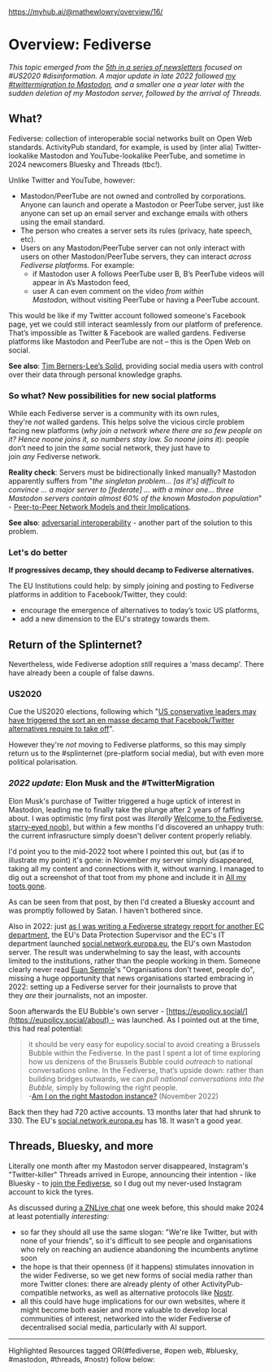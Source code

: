 https://myhub.ai/@mathewlowry/overview/16/

# Overview: Fediverse

_This topic emerged from the_ [_5th in a series of newsletters_](https://mathewlowry.medium.com/50-resources-and-five-editions-later-us2020-disinformation-news-ed-5-629f0a643bfe) _focused on #US2020 #disinformation. A major update in late 2022 followed_ [_my #twittermigration to Mastodon_](https://mathewlowry.medium.com/welcome-to-the-fediverse-starry-eyed-noob-twittermigration-day-3-57b99350414)_, and a smaller one a year later with the sudden deletion of my Mastodon server, followed by the arrival of Threads._

## What?

Fediverse: collection of interoperable social networks built on Open Web standards. ActivityPub standard, for example, is used by (inter alia) Twitter-lookalike Mastodon and YouTube-lookalike PeerTube, and sometime in 2024 newcomers Bluesky and Threads (tbc!).

Unlike Twitter and YouTube, however:

- Mastodon/PeerTube are not owned and controlled by corporations. Anyone can launch and operate a Mastodon or PeerTube server, just like anyone can set up an email server and exchange emails with others using the email standard.
- The person who creates a server sets its rules (privacy, hate speech, etc).
- Users on any Mastodon/PeerTube server can not only interact with users on other Mastodon/PeerTube servers, they can interact _across Fediverse platforms._ For example:
    - if Mastodon user A follows PeerTube user B, B’s PeerTube videos will appear in A’s Mastodon feed,
    - user A can even comment on the video _from within Mastodon,_ without visiting PeerTube or having a PeerTube account.

This would be like if my Twitter account followed someone's Facebook page, yet we could still interact seamlessly from our platform of preference. That’s impossible as Twitter & Facebook are walled gardens. Fediverse platforms like Mastodon and PeerTube are not – this is the Open Web on social.

**See also**: [Tim Berners-Lee’s Solid](https://solid.mit.edu/), providing social media users with control over their data through personal knowledge graphs.

### So what? New possibilities for new social platforms

While each Fediverse server is a community with its own rules, they're _not_ walled gardens. This helps solve the vicious circle problem facing new platforms (_why join a network where there are so few people on it? Hence noone joins it, so numbers stay low. So noone joins it_): people don’t need to join the _same_ social network, they just have to join _any_ Fediverse network. 

**Reality check**: Servers must be bidirectionally linked manually? Mastodon apparently suffers from "_the singleton problem... [as it's] difficult to convince ... a major server to [federate] ... with a minor one... three Mastodon servers contain almost 60% of the known Mastodon population_" - [Peer-to-Peer Network Models and their Implications](https://backdrifting.net/post/042_p2p_models).

**See also**: [adversarial interoperability](https://myhub.ai/@mathewlowry/?tags=adversarial+interoperability) - another part of the solution to this problem.

### Let's do better

**If progressives decamp, they should decamp to Fediverse alternatives.**

The EU Institutions could help: by simply joining and posting to Fediverse platforms in addition to Facebook/Twitter, they could:

- encourage the emergence of alternatives to today’s toxic US platforms,
- add a new dimension to the EU's strategy towards them.

## Return of the Splinternet?

Nevertheless, wide Fediverse adoption _still_ requires a 'mass decamp'. There have already been a couple of false dawns.

### US2020

Cue the US2020 elections, following which "[US conservative leaders may have triggered the sort an en masse decamp that Facebook/Twitter alternatives require to take off](https://myhub.ai/items/how-some-conservatives-have-switched-to-parler-rumble-and-newsmax-the-new-york-times)".

However they're _not_ moving to Fediverse platforms, so this may simply return us to the #splinternet (pre-platform social media), but with even more political polarisation.

### _2022 update:_ Elon Musk and the #TwitterMigration

Elon Musk's purchase of Twitter triggered a huge uptick of interest in Mastodon, leading me to finally take the plunge after 2 years of faffing about. I was optimistic (my first post was _literally_ [Welcome to the Fediverse, starry-eyed noob)](https://mathewlowry.medium.com/welcome-to-the-fediverse-starry-eyed-noob-twittermigration-day-3-57b99350414), but within a few months I'd discovered an unhappy truth: the current infrasructure simply doesn't deliver content properly reliably.

I'd point you to the mid-2022 toot where I pointed this out, but (as if to illustrate my point) it's gone: in November my server simply disappeared, taking all my content and connections with it, without warning. I managed to dig out a screenshot of that toot from my phone and include it in [All my toots gone](https://mathewlowry.medium.com/all-my-toots-gone-e844f7c5f255).

As can be seen from that post, by then I'd created a Bluesky account and was promptly followed by Satan. I haven't bothered since.

Also in 2022: just [as I was writing a Fediverse strategy report for another EC department](https://campaign.openworlds.info/@mathew/109270237442798710), the EU's Data Protection Supervisor and the EC's IT department launched [social.network.europa.eu](https://social.network.europa.eu/explore), the EU's own Mastodon server. The result was underwhelming to say the least, with accounts limited to the institutions, rather than the people working in them. Someone clearly never read [Euan Semple](https://euansemple.blog/)'s "Organisations don't tweet, people do", missing a huge opportunity that news organisations started embracing in 2022: setting up a Fediverse server for their journalists to prove that they _are_ their journalists, not an imposter.

Soon afterwards the EU Bubble's own server - [https://eupolicy.social/](https://eupolicy.social/about) - was launched. As I pointed out at the time, this had real potential:

> it should be very easy for eupolicy.social to avoid creating a Brussels Bubble within the Fediverse. In the past I spent a lot of time exploring how us denizens of the Brussels Bubble could _outreach_ to national conversations online. In the Fediverse, that’s upside down: rather than building bridges outwards, we can _pull national conversations into the Bubble,_ simply by following the right people.  
> -[Am I on the right Mastodon instance?](https://mathewlowry.medium.com/am-i-on-the-right-mastodon-instance-a0aee14ca00f) (November 2022)

Back then they had 720 active accounts. 13 months later that had shrunk to 330. The EU's [social.network.europa.eu](https://social.network.europa.eu/explore) has 18. It wasn't a good year.

## Threads, Bluesky, and more

Literally one month after my Mastodon server disappeared, Instagram's "Twitter-killer" Threads arrived in Europe, announcing their intention - like Bluesky - to [join the Fediverse](https://www.threads.net/@mosseri/post/C046LSmPAuN), so I dug out my never-used Instagram account to kick the tyres.

As discussed during [a ZNLive chat](https://www.linkedin.com/feed/update/urn:li:activity:7140976711302545408/) one week before, this should make 2024 at least potentially _interesting:_

- so far they should all use the same slogan: "We're like Twitter, but with none of your friends", so it's difficult to see people and organisations who rely on reaching an audience abandoning the incumbents anytime soon
- the hope is that their openness (if it happens) stimulates innovation in the wider Fediverse, so we get new forms of social media rather than more Twitter clones: there are already plenty of other ActivityPub-compatible networks, as well as alternative protocols like [Nostr](https://nostr.com/).
- all this could have huge implications for our own websites, where it might become both easier and more valuable to develop local communities of interest, networked into the wider Fediverse of decentralised social media, particularly with AI support.

---

Highlighted Resources tagged OR(#fediverse, #open web, #bluesky, #mastodon, #threads, #nostr) follow below: